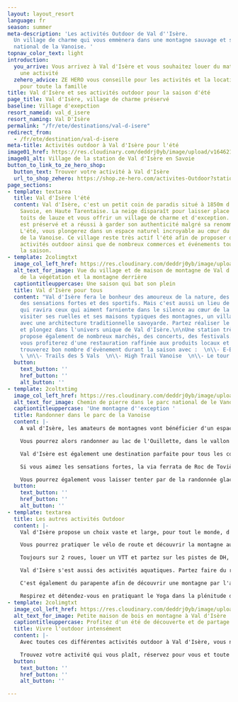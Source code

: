 ```yaml
---
layout: layout_resort
language: fr
season: summer
meta-description: 'Les activités Outdoor de Val d''Isère.
  Un village de charme qui vous emmènera dans une montagne sauvage et sublime du parc
  national de la Vanoise. '
topnav_color_text: light
introduction:
  you_arrive: Vous arrivez à Val d'Isère et vous souhaitez louer du matériel ou trouver
    une activité
  zehero_advice: ZE HERO vous conseille pour les activités et la location des équipements
    pour toute la famille
title: Val d'Isère et ses activités outdoor pour la saison d'été
page_title: Val d'Isère, village de charme préservé
baseline: Village d'exepction
resort_nameid: val_d_isere
resort_naming: Val D'Isère
permalink: "/fr/ete/destinations/val-d-isere"
redirect_from:
  - /fr/ete/destination/val-d-isere
meta-title: Activités outdoor à Val d'Isère pour l'été
image01_href: https://res.cloudinary.com/deddrj0yb/image/upload/v1646211895/website/resorts/alpe%20d%27huez/valdisere-00007580_j6d62m.jpg
image01_alt: Village de la station de Val d'Isère en Savoie
button_to_link_to_ze_hero_shop:
  button_text: Trouver votre activité à Val d'Isère
  url_to_shop_zehero: https://shop.ze-hero.com/activites-Outdoor?station=Val+d%27Is%C3%A8re&calessonstype=all&catypegenderlistsummer=all&calessonsactivitytype=all&start-date=
page_sections:
- template: textarea
  title: Val d'Isère l'été
  content: Val d'Isère, c'est un petit coin de paradis situé à 1850m d'altitude en
    Savoie, en Haute Tarentaise. La neige disparaît pour laisser place à tous les
    toits de lauze et vous offrir un village de charme et d'exception. Ce village
    est préservé et a réussi à garder son authenticité malgré sa renommée internationale.
    L'été, vous plongerez dans un espace naturel incroyable au cœur du parc national
    de la Vanoise. Ce village reste très actif l'été afin de proposer de multiples
    activités outdoor ainsi que de nombreux commerces et événements tout au long de
    la saison.
- template: 2colimgtxt
  image_col_left_href: https://res.cloudinary.com/deddrj0yb/image/upload/v1646211895/website/resorts/alpe%20d%27huez/valdisere-00007573_omknxl.jpg
  alt_text_for_image: Vue du village et de maison de montagne de Val d'Isère avec
    de la végétation et la montagne derrière
  captiontitleuppercase: Une saison qui bat son plein
  title: Val d'Isère pour tous
  content: "Val d'Isère fera le bonheur des amoureux de la nature, des grands espaces,
    des sensations fortes et des sportifs. Mais c'est aussi un lieu de calme, de charme
    qui ravira ceux qui aiment farniente dans le silence au cœur de la nature. Partez
    visiter ses ruelles et ses maisons typiques des montagnes, un village chargé d'histoire
    avec une architecture traditionnelle savoyarde. Partez réaliser le tour de 7 chapelles
    et plongez dans l'univers unique de Val d'Isère.\n\nUne station très active qui
    propose également de nombreux marchés, des concerts, des festivals. Pour les gourmands,
    vous profiterez d'une restauration raffinée aux produits locaux et du terroir.\n\nVous
    trouverez bon nombre d'évènement durant la saison avec :  \n\\- E-Bike Festival
    \ \n\\- Trails des 5 Vals  \n\\- High Trail Vanoise  \n\\- Le tour de l'avenir"
  button:
    text_button: ''
    href_button: ''
    alt_button: ''
- template: 2coltxtimg
  image_col_left_href: https://res.cloudinary.com/deddrj0yb/image/upload/v1642749751/website/summer/mac-bart-du-Jpr2srDU-unsplash_jbha8f.jpg
  alt_text_for_image: Chemin de pierre dans le parc national de le Vanoise
  captiontitleuppercase: 'Une montagne d''exception '
  title: Randonner dans le parc de la Vanoise
  content: |-
    A val d'Isère, les amateurs de montagnes vont bénéficier d'un espace de découverte incroyable. Au cœur du parc national de la Vanoise, vous découvrirez une faune et une flore d'exception. Entouré de sommet tel que le Mont Pourri, le Ruitor, la Grande Motte, la Grande Sassière, vous plongerez dans des décors alpins. Partez à la rencontre de chamois et de bouquetins, écoutez les marmottes siffler et apprenez à distinguer la diversité des fleurs de montagnes.

    Vous pourrez alors randonner au lac de l'Ouillette, dans le vallon du Prariond et des Fours. Mais aussi des randonnées plus longues tel que le tour du Mont Pourri, des treks passant sur les sommets de l'Italie et bien d'autres. Si vous désirez randonner et découvrir la montagne, Val d'Isère est une destination idéale. Partez avec un accompagnateur afin d'apprendre encore mieux les secrets des montagnes.

    Val d'Isère est également une destination parfaite pour tous les coureurs de trail. Avec ces évènements de trail incontournable, elle propose également des parcours fléchés pour le trail running. A vous les sentiers !

    Si vous aimez les sensations fortes, la via ferrata de Roc de Tovière et de Plates de la Daille vous emmèneront dans un décor sauvage et vertigineux.

    Vous pourrez également vous laisser tenter par de la randonnée glacière et découvrir une montagne haute en altitude.
  button:
    text_button: ''
    href_button: ''
    alt_button: ''
- template: textarea
  title: Les autres activités Outdoor
  content: |-
    Val d'Isère propose un choix vaste et large, pour tout le monde, d'activité outdoor l'été.

    Vous pourrez pratiquer le vélo de route et découvrir la montagne autrement. Partez grimper le fameux col de l'Iseran, plonger dans la Haute Maurienne. Il existe énormément de boucles sportives, de découvertes qui vous emmèneront également en Italie.

    Toujours sur 2 roues, louer un VTT et partez sur les pistes de DH, d'enduro de Val d'Isère. Vous bénéficierez de 5 remontées mécaniques pour rouler sur les pistes et vous pourrez rejoindre également les pistes de VTT de Tignes. Vivez des sensations fortes tout en découvrant le domaine. Vous pourrez également louer un VTT électrique pour rouler plus loin et plus facilement.

    Val d'Isère s'est aussi des activités aquatiques. Partez faire du rafting, de l'hydrospeed, du canoë-snake et du canyoning. Que ce soit en famille pour les amateurs, vous trouverez des parcours à votre goût.

    C'est également du parapente afin de découvrir une montagne par l'air et d'en voir tous ses sommets.

    Respirez et détendez-vous en pratiquant le Yoga dans la plénitude de la montagne.
- template: 2colimgtxt
  image_col_left_href: https://res.cloudinary.com/deddrj0yb/image/upload/v1646217413/website/resorts/val-d-isere/yann-allegre-F9RlyTq6DCo-unsplash_k1n3ev.jpg
  alt_text_for_image: Petite maison de bois en montagne à Val d'Isère
  captiontitleuppercase: Profitez d'un été de découverte et de partage
  title: Vivre l'outdoor intensément
  content: |-
    Avec toutes ces différentes activités outdoor à Val d'Isère, vous ne pourrez pas vous ennuyer. Cette destination de montagne vous offrira des moments forts en sensation, des découvertes, du partage, des panoramas d'exception, des lieux uniques pour un séjour réussit.

    Trouvez votre activité qui vous plaît, réservez pour vous et toute votre famille. Vous pourrez également louer tout le matériel que vous souhaitez dans les différents magasins de location de Val d'Isère.
  button:
    text_button: ''
    href_button: ''
    alt_button: ''

---
```

